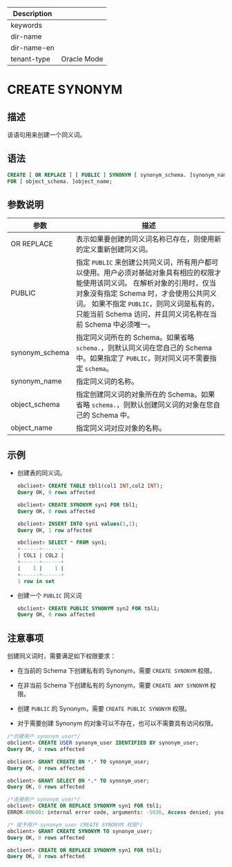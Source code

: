 | Description   |                 |
|---------------|-----------------|
| keywords      |                 |
| dir-name      |                 |
| dir-name-en   |                 |
| tenant-type   | Oracle Mode     |

# CREATE SYNONYM

## 描述

该语句用来创建一个同义词。

## 语法

```sql
CREATE [ OR REPLACE ] [ PUBLIC ] SYNONYM [ synonym_schema. ]synonym_name
FOR [ object_schema. ]object_name;
```

## 参数说明

|       参数       |                                                                                               描述                                                                                                |
|----------------|-------------------------------------------------------------------------------------------------------------------------------------------------------------------------------------------------|
| OR REPLACE     | 表示如果要创建的同义词名称已存在，则使用新的定义重新创建同义词。                                                                                                                                                                |
| PUBLIC         | 指定 `PUBLIC` 来创建公共同义词，所有用户都可以使用。用户必须对基础对象具有相应的权限才能使用该同义词。 在解析对象的引用时，仅当对象没有指定 Schema 时，才会使用公共同义词。 如果不指定 `PUBLIC`，则同义词是私有的，只能当前 Schema 访问，并且同义词名称在当前 Schema 中必须唯一。 |
| synonym_schema | 指定同义词所在的 Schema。如果省略 `schema.`，则默认同义词在您自己的 Schema 中。如果指定了 `PUBLIC`，则对同义词不需要指定 `schema`。                                                                                                         |
| synonym_name   | 指定同义词的名称。                                                                                                                                                                                       |
| object_schema  | 指定创建同义词的对象所在的 Schema。如果省略 `schema.`，则默认创建同义词的对象在您自己的 Schema 中。                                                                                                                                  |
| object_name    | 指定同义词对应对象的名称。                                                                                                                                                                                   |

## 示例

* 创建表的同义词。

  ```sql
  obclient> CREATE TABLE tbl1(col1 INT,col2 INT);
  Query OK, 0 rows affected

  obclient> CREATE SYNONYM syn1 FOR tbl1;
  Query OK, 0 rows affected

  obclient> INSERT INTO syn1 values(1,1);
  Query OK, 1 row affected

  obclient> SELECT * FROM syn1;
  +------+------+
  | COL1 | COL2 |
  +------+------+
  |    1 |    1 |
  +------+------+
  1 row in set
  ```

* 创建一个 `PUBLIC` 同义词

  ```sql
  obclient> CREATE PUBLIC SYNONYM syn2 FOR tbl1;
  Query OK, 0 rows affected
  ```

## 注意事项

创建同义词时，需要满足如下权限要求：

* 在当前的 Schema 下创建私有的 Synonym，需要 `CREATE SYNONYM` 权限。

* 在非当前 Schema 下创建私有的 Synonym，需要 `CREATE ANY SYNONYM` 权限。

* 创建 `PUBLIC` 的 Synonym，需要 `CREATE PUBLIC SYNONYM` 权限。

* 对于需要创建 Synonym 的对象可以不存在，也可以不需要具有访问权限。

```sql
/*创建用户 synonym_user*/
obclient> CREATE USER synonym_user IDENTIFIED BY synonym_user;
Query OK, 0 rows affected

obclient> GRANT CREATE ON *.* TO synonym_user;
Query OK, 0 rows affected

obclient> GRANT SELECT ON *.* TO synonym_user;
Query OK, 0 rows affected

/*连接用户 synonym_user*/
obclient> CREATE OR REPLACE SYNONYM syn1 FOR tbl1;
ERROR-00600: internal error code, arguments: -5036, Access denied; you need (at least one of) the CREATE SYNONYM privilege(s) for this operation

/* 赋予用户 synonym_user CREATE SYNONYM 权限*/
obclient> GRANT CREATE SYNONYM TO synonym_user;
Query OK, 0 rows affected

obclient> CREATE OR REPLACE SYNONYM syn1 FOR tbl1;
Query OK, 0 rows affected
```
